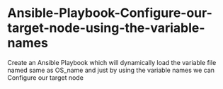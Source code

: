 # Ansible-Playbook-Configure-our-target-node-using-the-variable-names
Create an Ansible Playbook which will dynamically  load the variable file named same as OS_name and just by  using the variable names we can Configure our target node
